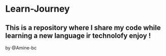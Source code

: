 # Learn-Journey

## This is a repository where I share my code while learning a new language ir technolofy enjoy !

by @Amine-bc